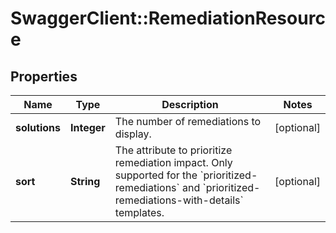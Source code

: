 # SwaggerClient::RemediationResource

## Properties
Name | Type | Description | Notes
------------ | ------------- | ------------- | -------------
**solutions** | **Integer** | The number of remediations to display. | [optional] 
**sort** | **String** | The attribute to prioritize remediation impact. Only supported for the &#x60;prioritized-remediations&#x60; and &#x60;prioritized-remediations-with-details&#x60; templates. | [optional] 

